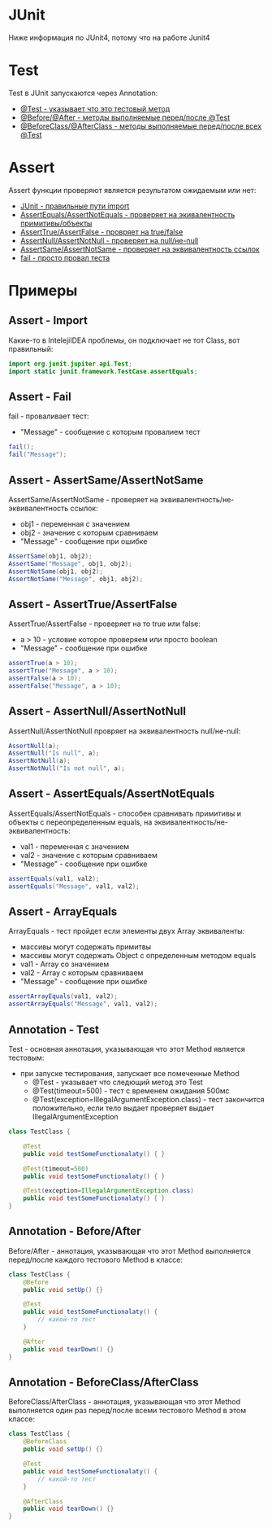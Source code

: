 # JUnit

Ниже информация по JUnit4, потому что на работе Junit4

# Test

Test в JUnit запускаются через Annotation:

-   [@Test - указывает что это тестовый метод](#annotation---test)
-   [@Before/@After - методы выполняемые перед/после @Test](#annotation---before/after)
-   [@BeforeClass/@AfterClass - методы выполняемые перед/после всех @Test](#annotation---beforeclass/afterclass)

# Assert

Assert функции проверяют является результатом ожидаемым или нет:

-   [JUnit - правильные пути import](#assert---import)
-   [AssertEquals/AssertNotEquals - проверяет на экивалентность примитивы/объекты](#assert---assertequals/assertnotequals)
-   [AssertTrue/AssertFalse - провряет на true/false](#assert---asserttrue/assertfalse)
-   [AssertNull/AssertNotNull - проверяет на null/не-null](#assert---asserttrue/assertfalse)
-   [AssertSame/AssertNotSame - проверяет на эквивалентность ссылок](#assert---assertsame/assertnotsame)
-   [fail - просто провал теста](#assert---fail)

# Примеры

## Assert - Import

Какие-то в IntelejiIDEA проблемы, он подключает не тот Class, вот правильный:

```java
import org.junit.jupiter.api.Test;
import static junit.framework.TestCase.assertEquals;
```

## Assert - Fail

fail - проваливает тест:

-   "Message" - сообщение с которым провалием тест

```java
fail();
fail("Message");
```

## Assert - AssertSame/AssertNotSame

AssertSame/AssertNotSame - проверяет на эквивалентность/не-эквивалентность ссылок:

-   obj1 - переменная с значением
-   obj2 - значение с которым сравниваем
-   "Message" - сообщение при ошибке

```java
AssertSame(obj1, obj2);
AssertSame("Message", obj1, obj2);
AssertNotSame(obj1, obj2);
AssertNotSame("Message", obj1, obj2);
```

## Assert - AssertTrue/AssertFalse

AssertTrue/AssertFalse - проверяет на то true или false:

-   a > 10 - условие которое проверяем или просто boolean
-   "Message" - сообщение при ошибке

```java
assertTrue(a > 10);
assertTrue("Message", a > 10);
assertFalse(a > 10);
assertFalse("Message", a > 10);
```

## Assert - AssertNull/AssertNotNull

AssertNull/AssertNotNull провряет на эквивалентность null/не-null:

```java
AssertNull(a);
AssertNull("Is null", a);
AssertNotNull(a);
AssertNotNull("Is not null", a);
```

## Assert - AssertEquals/AssertNotEquals

AssertEquals/AssertNotEquals - способен сравнивать примитивы и объекты с переопределенным equals, на эквивалентность/не-эквивалентность:

-   val1 - переменная с значением
-   val2 - значение с которым сравниваем
-   "Message" - сообщение при ошибке

```java
assertEquals(val1, val2);
assertEquals("Message", val1, val2);
```

## Assert - ArrayEquals

ArrayEquals - тест пройдет если элементы двух Array эквиваленты:

-   массивы могут содержать примитвы
-   массивы могут содержать Object с определенным методом equals
-   val1 - Array со значением
-   val2 - Array с которым сравниваем
-   "Message" - сообщение при ошибке

```java
assertArrayEquals(val1, val2);
assertArrayEquals("Message", val1, val2);
```

## Annotation - Test

Test - основная аннотация, указывающая что этот Method является тестовым:

-   при запуске тестирования, запускает все помеченные Method
    -   @Test - указывает что следющий метод это Test
    -   @Test(timeout=500) - тест с временем ожидания 500мс
    -   @Test(exception=IllegalArgumentException.class) - тест закончится положительно, если тело выдает проверяет выдает IllegalArgumentException

```java
class TestClass {

    @Test
    public void testSomeFunctionalaty() { }

    @Test(timeout=500)
    public void testSomeFunctionalaty() { }

    @Test(exception=IllegalArgumentException.class)
    public void testSomeFunctionalaty() { }
}
```

## Annotation - Before/After

Before/After - аннотация, указывающая что этот Method выполняется перед/после каждого тестового Method в классе:

```java
class TestClass {
    @Before
    public void setUp() {}

    @Test
    public void testSomeFunctionalaty() {
        // какой-то тест
    }

    @After
    public void tearDown() {}
}
```

## Annotation - BeforeClass/AfterClass

BeforeClass/AfterClass - аннотация, указывающая что этот Method выполняется один раз перед/после всеми тестового Method в этом классе:

```java
class TestClass {
    @BeforeClass
    public void setUp() {}

    @Test
    public void testSomeFunctionalaty() {
        // какой-то тест
    }

    @AfterClass
    public void tearDown() {}
}
```
